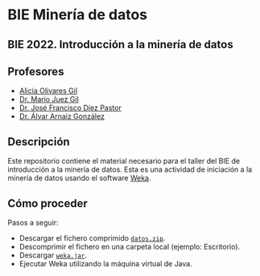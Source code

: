# BIE Minería de datos

## BIE 2022. Introducción a la minería de datos

## Profesores
- [Alicia Olivares Gil](https://github.com/aliciaolivaresgil)
- [Dr. Mario Juez Gil](https://github.com/mjuez)
- [Dr. José Francisco Díez Pastor](https://github.com/joseFranciscoDiez)
- [Dr. Álvar Arnaiz González](https://github.com/alvarag)

## Descripción
Este repositorio contiene el material necesario para el taller del BIE de introducción a la minería de datos.
Esta es una actividad de iniciación a la minería de datos usando el software [Weka](https://www.cs.waikato.ac.nz/ml/weka/).

## Cómo proceder
Pasos a seguir:
- Descargar el fichero comprimido [```datos.zip```](https://github.com/alvarag/BIEMineriaDeDatos/raw/master/data.zip).
- Descomprimir el fichero en una carpeta local (ejemplo: Escritorio).
- Descargar [```weka.jar```](https://github.com/alvarag/BIEMineriaDeDatos/raw/master/weka.jar).
- Ejecutar Weka utilizando la máquina virtual de Java.
